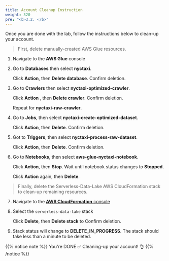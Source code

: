 ```yaml
---
title: Account Cleanup Instruction
weight: 320
pre: "<b>3.2. </b>"
---
```


Once you are done with the lab, follow the instructions below to clean-up your account.

> First, delete manually-created AWS Glue resources.

1. Navigate to the **AWS Glue** console
   
2. Go to **Databases** then select **nyctaxi**. 
   
   Click **Action**, then **Delete database**. Confirm deletion.
3. Go to **Crawlers** then select **nyctaxi-optimized-crawler**. 
   
   Click **Action** , then **Delete crawler**. Confirm deletion. 
   
   Repeat for **nyctaxi-raw-crawler**.

4. Go to **Jobs**, then select **nyctaxi-create-optimized-dataset**. 

	Click **Action**, then **Delete**. Confirm deletion.

5. Got to **Triggers**, then select **nyctaxi-process-raw-dataset**. 
   
   Click **Action**, then **Delete**. Confirm deletion.

6. Go to **Notebooks**, then select **aws-glue-nyctaxi-notebook**. 
   
   Click **Action**, then **Stop**. Wait until notebook status changes to **Stopped**. 
   
   Click **Action** again, then **Delete**.

> Finally, delete the Serverless-Data-Lake AWS CloudFormation stack to clean-up remaining resources.

7. Navigate to the [**AWS CloudFormation** console](https://ap-southeast-1.console.aws.amazon.com/cloudformation/home?region=ap-southeast-1#/stacks?filteringText=serverless-data-lake&filteringStatus=active&viewNested=true&hideStacks=false&stackId=)
   
8. Select the `serverless-data-lake` stack

	Click **Delete**, then **Delete stack** to Confirm deletion.

9. Stack status will change to **DELETE_IN_PROGRESS**. The stack should take less than a minute to be deleted.

{{% notice note %}} 
You're DONE ✅ Cleaning-up your account! 👌
{{% /notice %}}